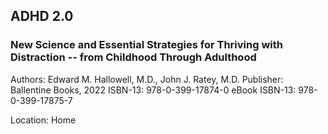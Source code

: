 ## ADHD 2.0
### New Science and Essential Strategies for Thriving with Distraction -- from Childhood Through Adulthood

Authors: Edward M. Hallowell, M.D., John J. Ratey, M.D.
Publisher: Ballentine Books, 2022
ISBN-13: 978-0-399-17874-0
eBook ISBN-13: 978-0-399-17875-7

Location: Home